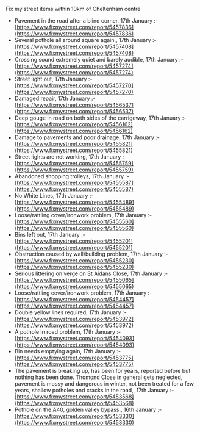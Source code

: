 Fix my street items within 10km of Cheltenham centre

<!-- fix_marker starts -->

- Pavement in the road after a blind corner, 17th January :- [https://www.fixmystreet.com/report/5457836](https://www.fixmystreet.com/report/5457836)
- Several pothole all around square again., 17th January :- [https://www.fixmystreet.com/report/5457408](https://www.fixmystreet.com/report/5457408)
- Crossing sound extremely quiet and barely audible, 17th January :- [https://www.fixmystreet.com/report/5457274](https://www.fixmystreet.com/report/5457274)
- Street light out, 17th January :- [https://www.fixmystreet.com/report/5457270](https://www.fixmystreet.com/report/5457270)
- Damaged repair, 17th January :- [https://www.fixmystreet.com/report/5456537](https://www.fixmystreet.com/report/5456537)
- Deep gouge in road on both sides of the carrigeway, 17th January :- [https://www.fixmystreet.com/report/5456162](https://www.fixmystreet.com/report/5456162)
- Damage to pavements and poor drainage, 17th January :- [https://www.fixmystreet.com/report/5455821](https://www.fixmystreet.com/report/5455821)
- Street lights are not working, 17th January :- [https://www.fixmystreet.com/report/5455759](https://www.fixmystreet.com/report/5455759)
- Abandoned shopping trolleys, 17th January :- [https://www.fixmystreet.com/report/5455587](https://www.fixmystreet.com/report/5455587)
- No White Lines, 17th January :- [https://www.fixmystreet.com/report/5455489](https://www.fixmystreet.com/report/5455489)
- Loose/rattling cover/ironwork problem, 17th January :- [https://www.fixmystreet.com/report/5455560](https://www.fixmystreet.com/report/5455560)
- Bins left out, 17th January :- [https://www.fixmystreet.com/report/5455201](https://www.fixmystreet.com/report/5455201)
- Obstruction caused by wall/building problem, 17th January :- [https://www.fixmystreet.com/report/5455230](https://www.fixmystreet.com/report/5455230)
- Serious littering on verge on St Aidans Close, 17th January :- [https://www.fixmystreet.com/report/5455065](https://www.fixmystreet.com/report/5455065)
- Loose/rattling cover/ironwork problem, 17th January :- [https://www.fixmystreet.com/report/5454457](https://www.fixmystreet.com/report/5454457)
- Double yellow lines required, 17th January :- [https://www.fixmystreet.com/report/5453972](https://www.fixmystreet.com/report/5453972)
- A pothole in road problem, 17th January :- [https://www.fixmystreet.com/report/5454093](https://www.fixmystreet.com/report/5454093)
- Bin needs emptying again, 17th January :- [https://www.fixmystreet.com/report/5453775](https://www.fixmystreet.com/report/5453775)
- The pavement is breaking up, has been for years, reported before but nothing has been done. Thomond Close in general gets neglected, pavement is mossy and dangerous in winter, not been treated for a few years, shallow potholes and cracks in the road,, 17th January :- [https://www.fixmystreet.com/report/5453568](https://www.fixmystreet.com/report/5453568)
- Pothole on the A40, golden valley bypass., 16th January :- [https://www.fixmystreet.com/report/5453330](https://www.fixmystreet.com/report/5453330)

<!-- fix_marker ends -->